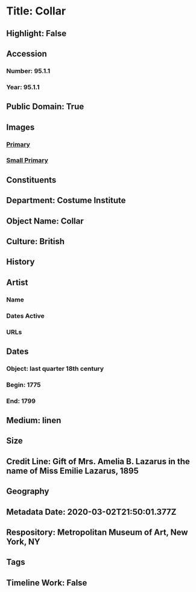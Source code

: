 # Title: Collar
## Highlight: False
## Accession
### Number: 95.1.1
### Year: 95.1.1
## Public Domain: True
## Images
### [Primary](https://images.metmuseum.org/CRDImages/ci/original/95.1.1.jpg)
### [Small Primary](https://images.metmuseum.org/CRDImages/ci/web-large/95.1.1.jpg)
## Constituents
## Department: Costume Institute
## Object Name: Collar
## Culture: British
## History
## Artist
### Name
### Dates Active
### URLs
## Dates
### Object: last quarter 18th century
### Begin: 1775
### End: 1799
## Medium: linen
## Size
## Credit Line: Gift of Mrs. Amelia B. Lazarus in the name of Miss Emilie Lazarus, 1895
## Geography
## Metadata Date: 2020-03-02T21:50:01.377Z
## Respository: Metropolitan Museum of Art, New York, NY
## Tags
## Timeline Work: False